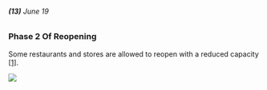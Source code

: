 ###### **(13)** June 19

### Phase 2 Of Reopening 

Some restaurants and stores are allowed to reopen with a reduced capacity [[1]](https://www.seattlemet.com/health-and-wellness/2020/08/seattle-s-coronavirus-timeline-from-toilet-paper-to-mask-laws). 

![](https://images.unsplash.com/photo-1535581652167-3a26c90bbf86?ixlib=rb-1.2.1&ixid=eyJhcHBfaWQiOjEyMDd9&auto=format&fit=crop&w=750&q=80)